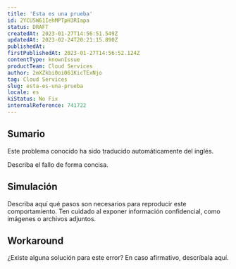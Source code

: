 ```yaml
---
title: 'Esta es una prueba'
id: 2YCU5W61IehMPTpH3RIapa
status: DRAFT
createdAt: 2023-01-27T14:56:51.549Z
updatedAt: 2023-02-24T20:21:15.890Z
publishedAt: 
firstPublishedAt: 2023-01-27T14:56:52.124Z
contentType: knownIssue
productTeam: Cloud Services
author: 2mXZkbi0oi061KicTExNjo
tag: Cloud Services
slug: esta-es-una-prueba
locale: es
kiStatus: No Fix
internalReference: 741722
---
```


## Sumario

<div class="alert alert-info">
  <p>Este problema conocido ha sido traducido automáticamente del inglés.</p>
</div>


Describa el fallo de forma concisa.


##

## Simulación


Describa aquí qué pasos son necesarios para reproducir este comportamiento.
Ten cuidado al exponer información confidencial, como imágenes o archivos adjuntos.



## Workaround


¿Existe alguna solución para este error? En caso afirmativo, descríbala aquí.





